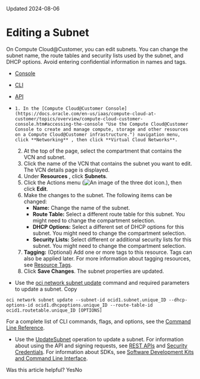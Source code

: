 Updated 2024-08-06
# Editing a Subnet
On Compute Cloud@Customer, you can edit subnets. You can change the subnet name, the route tables and security lists used by the subnet, and DHCP options.
Avoid entering confidential information in names and tags.
  * [Console](https://docs.oracle.com/en-us/iaas/compute-cloud-at-customer/topics/network/editing-a-subnet.htm)
  * [CLI](https://docs.oracle.com/en-us/iaas/compute-cloud-at-customer/topics/network/editing-a-subnet.htm)
  * [API](https://docs.oracle.com/en-us/iaas/compute-cloud-at-customer/topics/network/editing-a-subnet.htm)


  *     1. In the [Compute Cloud@Customer Console](https://docs.oracle.com/en-us/iaas/compute-cloud-at-customer/topics/overview/compute-cloud-customer-console.htm#accessing-the-console "Use the Compute Cloud@Customer Console to create and manage compute, storage and other resources on a Compute Cloud@Customer infrastructure.") navigation menu, click **Networking** , then click **Virtual Cloud Networks**.
    2. At the top of the page, select the compartment that contains the VCN and subnet.
    3. Click the name of the VCN that contains the subnet you want to edit. 
The VCN details page is displayed.
    4. Under **Resources** , click **Subnets**.
    5. Click the Actions menu (![An image of the three dot icon.](https://docs.oracle.com/en-us/iaas/compute-cloud-at-customer/images/three-dots.png)), then click **Edit**.
    6. Make the changes to the subnet. The following items can be changed:
       * **Name:** Change the name of the subnet.
       * **Route Table:** Select a different route table for this subnet. You might need to change the compartment selection.
       * **DHCP Options:** Select a different set of DHCP options for this subnet. You might need to change the compartment selection.
       * **Security Lists:** Select different or additional security lists for this subnet. You might need to change the compartment selection.
    7. **Tagging:** (Optional) Add one or more tags to this resource. Tags can also be applied later. For more information about tagging resources, see [Resource Tags](https://docs.oracle.com/iaas/Content/General/Concepts/resourcetags.htm).
    8. Click **Save Changes**. 
The subnet properties are updated.
  * Use the [oci network subnet update](https://docs.oracle.com/iaas/tools/oci-cli/latest/oci_cli_docs/cmdref/network/subnet/update.html) command and required parameters to update a subnet.
Copy
```
oci network subnet update --subnet-id ocid1.subnet.unique_ID --dhcp-options-id ocid1.dhcpoptions.unique_ID --route-table-id ocid1.routetable.unique_ID [OPTIONS]
```

For a complete list of CLI commands, flags, and options, see the [Command Line Reference](https://docs.oracle.com/iaas/tools/oci-cli/latest/oci_cli_docs/index.html).
  * Use the [UpdateSubnet](https://docs.oracle.com/iaas/api/#/en/iaas/latest/Subnet/UpdateSubnet) operation to update a subnet.
For information about using the API and signing requests, see [REST APIs](https://docs.oracle.com/iaas/Content/API/Concepts/usingapi.htm#REST_APIs) and [Security Credentials](https://docs.oracle.com/iaas/Content/General/Concepts/credentials.htm). For information about SDKs, see [Software Development Kits and Command Line Interface](https://docs.oracle.com/iaas/Content/API/Concepts/sdks.htm#Software_Development_Kits_and_Command_Line_Interface).


Was this article helpful?
YesNo

